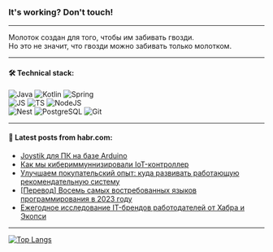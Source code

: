 ### It's working? Don't touch!

---
Молоток создан для того, чтобы им забивать гвозди. <br>
Но это не значит, что гвозди можно забивать только молотком.

---

#### 🛠️ Technical stack:

![Java](https://img.shields.io/badge/Java-informational?logo=Oracle&style=flat&logoColor=white&color=FF4500)
![Kotlin](https://img.shields.io/badge/Kotlin-informational?logo=Kotlin&style=flat&logoColor=white&color=774D97)
![Spring](https://img.shields.io/badge/SpringBoot-informational?logo=SpringBoot&style=flat&logoColor=white&color=6DB33F) <br>
![JS](https://img.shields.io/badge/JS-informational?logo=javaScript&style=flat&logoColor=black&color=F7Df1E)
![TS](https://img.shields.io/badge/TypeScript-informational?logo=typeScript&style=flat&logoColor=black&color=0667A8)
![NodeJS](https://img.shields.io/badge/NodeJS-informational?logo=node.js&style=flat&logoColor=white&color=70A760) <br>
![Nest](https://img.shields.io/badge/NestJS-informational?logo=NestJS&style=flat&logoColor=white&color=E0234E)
![PostgreSQL](https://img.shields.io/badge/PostgreSQL-informational?logo=PostgreSQL&style=flat&logoColor=white&color=DAA520)
![Git](https://img.shields.io/badge/Git-informational?logo=git&style=flat&logoColor=white&color=778899)

___

#### 💬 Latest posts from habr.com:

<!-- BLOG-POST-LIST:START -->
- [Joystik для ПК на базе Arduino](https://habr.com/ru/articles/749656/?utm_source=habrahabr&utm_medium=rss&utm_campaign=749656)
- [Как мы кибериммуннизировали IoT-контроллер](https://habr.com/ru/companies/kaspersky/articles/749618/?utm_source=habrahabr&utm_medium=rss&utm_campaign=749618)
- [Улучшаем покупательский опыт: куда развивать работающую рекомендательную систему](https://habr.com/ru/companies/automacon/articles/749632/?utm_source=habrahabr&utm_medium=rss&utm_campaign=749632)
- [[Перевод] Восемь самых востребованных языков программирования в 2023 году](https://habr.com/ru/companies/productivity_inside/articles/749616/?utm_source=habrahabr&utm_medium=rss&utm_campaign=749616)
- [Ежегодное исследование IT-брендов работодателей от Хабра и Экопси](https://habr.com/ru/specials/747544/?utm_source=habrahabr&utm_medium=rss&utm_campaign=747544)
<!-- BLOG-POST-LIST:END -->

---
[![Top Langs](https://github-readme-stats-git-master-advtsetting-gmailcom.vercel.app/api/top-langs/?username=zloylis&langs_count=10&hide_title=false&title_color=e6edf3&size_weight=0.5&count_weight=0.5&layout=compact&hide_border=true&theme=dracula)](https://github.com/zloylis)

<!-- ![GitHub stats](https://github-readme-stats-git-master-advtsetting-gmailcom.vercel.app/api?username=zloylis&show_icons=true&hide_border=true&theme=dracula&hide_title=true&include_all_commits=true&count_private=true&hide=contribs&hide_rank=true) -->
